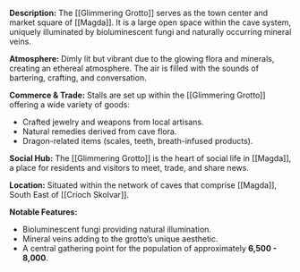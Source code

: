 
**Description:** The [[Glimmering Grotto]] serves as the town center and market square of [[Magda]]. It is a large open space within the cave system, uniquely illuminated by bioluminescent fungi and naturally occurring mineral veins. 

**Atmosphere:** Dimly lit but vibrant due to the glowing flora and minerals, creating an ethereal atmosphere. The air is filled with the sounds of bartering, crafting, and conversation.

**Commerce & Trade:** Stalls are set up within the [[Glimmering Grotto]] offering a wide variety of goods:
*   Crafted jewelry and weapons from local artisans.
*   Natural remedies derived from cave flora.
*   Dragon-related items (scales, teeth, breath-infused products). 

**Social Hub:** The [[Glimmering Grotto]] is the heart of social life in [[Magda]], a place for residents and visitors to meet, trade, and share news.

**Location:** Situated within the network of caves that comprise [[Magda]], South East of [[Críoch Skolvar]].

**Notable Features:**
*   Bioluminescent fungi providing natural illumination.
*   Mineral veins adding to the grotto’s unique aesthetic. 
*   A central gathering point for the population of approximately **6,500 - 8,000**.